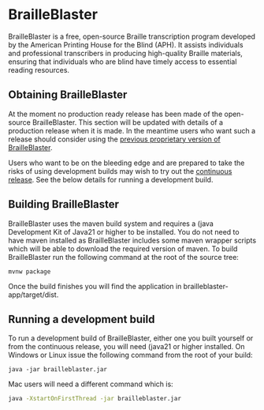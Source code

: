 # BrailleBlaster

BrailleBlaster is a free, open-source Braille transcription program developed by the American Printing House for the Blind (APH). It assists individuals and professional transcribers in producing high-quality Braille materials, ensuring that individuals who are blind have timely access to essential reading resources.

## Obtaining BrailleBlaster

At the moment no production ready release has been made of the open-source BrailleBlaster. This section will be updated with details of a production release when it is made. In the meantime users who want such a release should consider using the [previous proprietary version of BrailleBlaster](https://brailleblaster.org/download.php).

Users who want to be on the bleeding edge and are prepared to take the risks of using development builds may wish to try out the [continuous release](https://github.com/aphtech/brailleblaster/releases/continuous). See the below details for running a development build.

## Building BrailleBlaster

BrailleBlaster uses the maven build system and requires a (java Development Kit of Java21 or higher to be installed. You do not need to have maven installed as BrailleBlaster includes some maven wrapper scripts which will be able to download the required version of maven. To build BrailleBlaster run the following command at the root of the source tree:
```command line
mvnw package
```
Once the build finishes you will find the application in brailleblaster-app/target/dist.

## Running a development build

To run a development build of BrailleBlaster, either one you built yourself or from the continuous release, you will need (java21 or higher installed. On Windows or Linux issue the following command from the root of your build:
```command line
java -jar brailleblaster.jar
```
Mac users will need a different command which is:
```bash
java -XstartOnFirstThread -jar brailleblaster.jar
```
